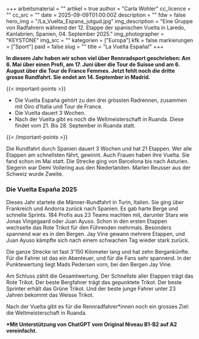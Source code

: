 +++
arbeitsmaterial = ""
artikel = true
author = "Carla Wohler"
cc_licence = ""
cc_src = ""
date = 2025-09-09T01:00:00Z
description = ""
fdw = false
hero_img = "/La_Vuelta_Espana_jutgud.jpg"
img_description = "Eine Gruppe von Radfahrern während der 12. Etappe der spanischen Vuelta in Laredo, Kantabrien, Spanien, 04. September 2025."
img_photographer = "KEYSTONE"
img_src = ""
kategorien = ["Europa"]
kfk = false
markierungen = ["Sport"]
paid = false
slug = ""
title = "La Vuelta España!"
+++

**In diesem Jahr haben wir schon viel über Rennradsport geschrieben: Am 6. Mai über einen Profi, am 17. Juni über die Tour de Suisse und am 6. August über die Tour de France Femmes. Jetzt fehlt noch die dritte grosse Rundfahrt. Sie endet am 14. September in Madrid.**

{{< important-points >}}

<ul>

<li>Die Vuelta España gehört zu den drei grössten Radrennen, zusammen mit Giro d’Italia und Tour de France.
</li>

<li>Die Vuelta dauert 3 Wochen.
</li>

<li>Nach der Vuelta gibt es noch die Weltmeisterschaft in Ruanda. Diese findet vom 21. Bis 28. September in Ruanda statt.
</li>

</ul>

{{< /important-points >}}

Die Rundfahrt durch Spanien dauert 3 Wochen und hat 21 Etappen. Wer alle Etappen am schnellsten fährt, gewinnt. Auch Frauen haben ihre Vuelta. Sie fand schon im Mai statt. Die Strecke ging von Barcelona bis nach Asturien. Siegerin war Demi Vollering aus den Niederlanden. Marlen Reusser aus der Schweiz wurde Zweite.
 
### Die Vuelta España 2025 

Dieses Jahr startete die Männer-Rundfahrt in Turin, Italien. Sie ging über Frankreich und Andorra zurück nach Spanien. Es gab harte Berge und schnelle Sprints. 184 Profis aus 23 Teams machten mit, darunter Stars wie Jonas Vingegaard oder Juan Ayuso. Schon in den ersten Etappen wechselte das Rote Trikot für den Führenden mehrmals. Besonders spannend war es in den Bergen. Jay Vine gewann mehrere Etappen, und Juan Ayuso kämpfte sich nach einem schwachen Tag wieder stark zurück.

Die ganze Strecke ist fast 3'150 Kilometer lang und hat zehn Bergankünfte. Für die Fahrer ist das ein Abenteuer, und für die Fans sehr spannend. In der Punktewertung liegt Mads Pedersen vorn, bei den Bergen Jay Vine.

Am Schluss zählt die Gesamtwertung. Der Schnellste aller Etappen trägt das Rote Trikot. Der beste Bergfahrer trägt das gepunktete Trikot. Der beste Sprinter erhält das Grüne Trikot. Und der beste junge Fahrer unter 23 Jahren bekommt das Weisse Trikot.

Nach der Vuelta gibt es für die Rennradfahrer*innen noch ein grosses Ziel: die Weltmeisterschaft in Ruanda.

**\*Mit Unterstützung von ChatGPT vom Original Niveau B1-B2 auf A2 vereinfacht.**